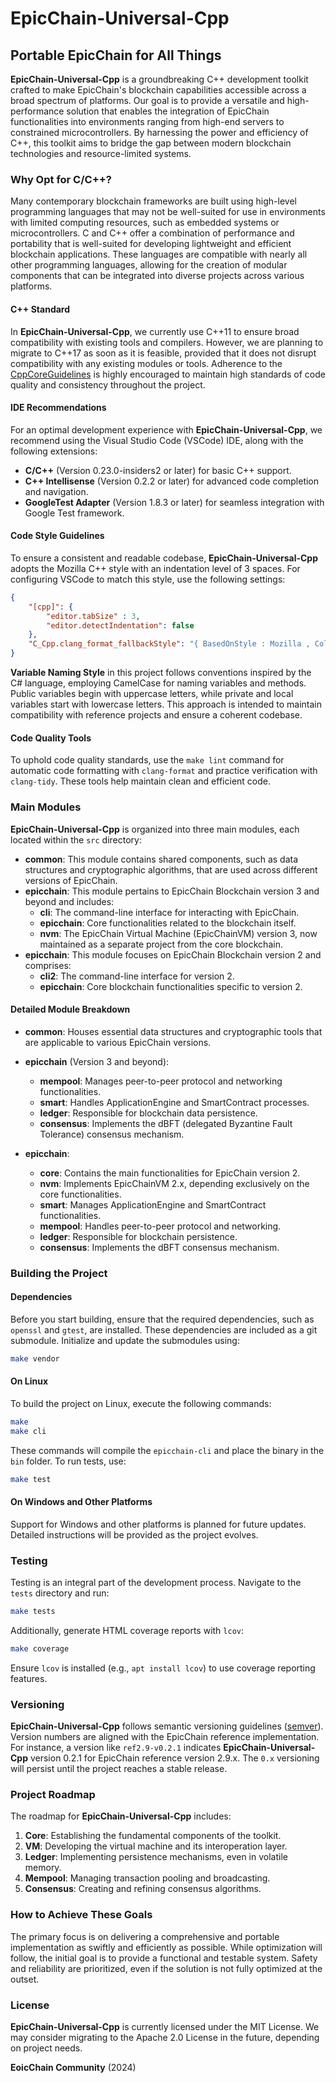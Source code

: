 # EpicChain-Universal-Cpp

## Portable EpicChain for All Things

**EpicChain-Universal-Cpp** is a groundbreaking C++ development toolkit crafted to make EpicChain's blockchain capabilities accessible across a broad spectrum of platforms. Our goal is to provide a versatile and high-performance solution that enables the integration of EpicChain functionalities into environments ranging from high-end servers to constrained microcontrollers. By harnessing the power and efficiency of C++, this toolkit aims to bridge the gap between modern blockchain technologies and resource-limited systems.

### Why Opt for C/C++?

Many contemporary blockchain frameworks are built using high-level programming languages that may not be well-suited for use in environments with limited computing resources, such as embedded systems or microcontrollers. C and C++ offer a combination of performance and portability that is well-suited for developing lightweight and efficient blockchain applications. These languages are compatible with nearly all other programming languages, allowing for the creation of modular components that can be integrated into diverse projects across various platforms.

#### C++ Standard

In **EpicChain-Universal-Cpp**, we currently use C++11 to ensure broad compatibility with existing tools and compilers. However, we are planning to migrate to C++17 as soon as it is feasible, provided that it does not disrupt compatibility with any existing modules or tools. Adherence to the [CppCoreGuidelines](https://epic-chain.org/docs/) is highly encouraged to maintain high standards of code quality and consistency throughout the project.

#### IDE Recommendations

For an optimal development experience with **EpicChain-Universal-Cpp**, we recommend using the Visual Studio Code (VSCode) IDE, along with the following extensions:
- **C/C++** (Version 0.23.0-insiders2 or later) for basic C++ support.
- **C++ Intellisense** (Version 0.2.2 or later) for advanced code completion and navigation.
- **GoogleTest Adapter** (Version 1.8.3 or later) for seamless integration with Google Test framework.

#### Code Style Guidelines

To ensure a consistent and readable codebase, **EpicChain-Universal-Cpp** adopts the Mozilla C++ style with an indentation level of 3 spaces. For configuring VSCode to match this style, use the following settings:
```json
{
    "[cpp]": {
        "editor.tabSize" : 3,
        "editor.detectIndentation": false
    },
    "C_Cpp.clang_format_fallbackStyle": "{ BasedOnStyle : Mozilla , ColumnLimit : 0, IndentWidth: 3, AccessModifierOffset: -3}"
}
```

**Variable Naming Style** in this project follows conventions inspired by the C# language, employing CamelCase for naming variables and methods. Public variables begin with uppercase letters, while private and local variables start with lowercase letters. This approach is intended to maintain compatibility with reference projects and ensure a coherent codebase.

#### Code Quality Tools

To uphold code quality standards, use the `make lint` command for automatic code formatting with `clang-format` and practice verification with `clang-tidy`. These tools help maintain clean and efficient code.

### Main Modules

**EpicChain-Universal-Cpp** is organized into three main modules, each located within the `src` directory:

- **common**: This module contains shared components, such as data structures and cryptographic algorithms, that are used across different versions of EpicChain.
- **epicchain**: This module pertains to EpicChain Blockchain version 3 and beyond and includes:
  - **cli**: The command-line interface for interacting with EpicChain.
  - **epicchain**: Core functionalities related to the blockchain itself.
  - **nvm**: The EpicChain Virtual Machine (EpicChainVM) version 3, now maintained as a separate project from the core blockchain.
- **epicchain**: This module focuses on EpicChain Blockchain version 2 and comprises:
  - **cli2**: The command-line interface for version 2.
  - **epicchain**: Core blockchain functionalities specific to version 2.

#### Detailed Module Breakdown

- **common**: Houses essential data structures and cryptographic tools that are applicable to various EpicChain versions.
  
- **epicchain** (Version 3 and beyond):
  - **mempool**: Manages peer-to-peer protocol and networking functionalities.
  - **smart**: Handles ApplicationEngine and SmartContract processes.
  - **ledger**: Responsible for blockchain data persistence.
  - **consensus**: Implements the dBFT (delegated Byzantine Fault Tolerance) consensus mechanism.

- **epicchain**:
  - **core**: Contains the main functionalities for EpicChain version 2.
  - **nvm**: Implements EpicChainVM 2.x, depending exclusively on the core functionalities.
  - **smart**: Manages ApplicationEngine and SmartContract functionalities.
  - **mempool**: Handles peer-to-peer protocol and networking.
  - **ledger**: Responsible for blockchain persistence.
  - **consensus**: Implements the dBFT consensus mechanism.

### Building the Project

#### Dependencies

Before you start building, ensure that the required dependencies, such as `openssl` and `gtest`, are installed. These dependencies are included as a git submodule. Initialize and update the submodules using:
```bash
make vendor
```

#### On Linux

To build the project on Linux, execute the following commands:
```bash
make
make cli
```
These commands will compile the `epicchain-cli` and place the binary in the `bin` folder. To run tests, use:
```bash
make test
```

#### On Windows and Other Platforms

Support for Windows and other platforms is planned for future updates. Detailed instructions will be provided as the project evolves.

### Testing

Testing is an integral part of the development process. Navigate to the `tests` directory and run:
```bash
make tests
```
Additionally, generate HTML coverage reports with `lcov`:
```bash
make coverage
```
Ensure `lcov` is installed (e.g., `apt install lcov`) to use coverage reporting features.

### Versioning

**EpicChain-Universal-Cpp** follows semantic versioning guidelines ([semver](https://semver.org)). Version numbers are aligned with the EpicChain reference implementation. For instance, a version like `ref2.9-v0.2.1` indicates **EpicChain-Universal-Cpp** version 0.2.1 for EpicChain reference version 2.9.x. The `0.x` versioning will persist until the project reaches a stable release.

### Project Roadmap

The roadmap for **EpicChain-Universal-Cpp** includes:
1. **Core**: Establishing the fundamental components of the toolkit.
2. **VM**: Developing the virtual machine and its interoperation layer.
3. **Ledger**: Implementing persistence mechanisms, even in volatile memory.
4. **Mempool**: Managing transaction pooling and broadcasting.
5. **Consensus**: Creating and refining consensus algorithms.

### How to Achieve These Goals

The primary focus is on delivering a comprehensive and portable implementation as swiftly and efficiently as possible. While optimization will follow, the initial goal is to provide a functional and testable system. Safety and reliability are prioritized, even if the solution is not fully optimized at the outset.

### License

**EpicChain-Universal-Cpp** is currently licensed under the MIT License. We may consider migrating to the Apache 2.0 License in the future, depending on project needs.

**EoicChain Community** (2024)
